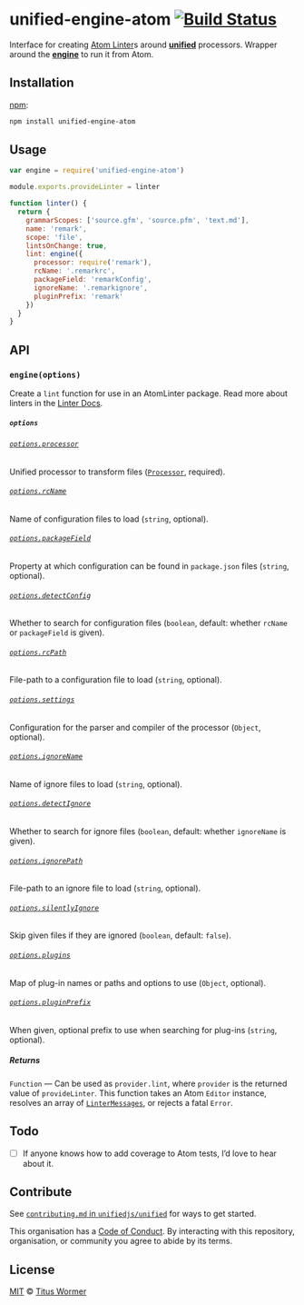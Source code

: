 # unified-engine-atom [![Build Status][travis-badge]][travis]

Interface for creating [Atom Linter][linter]s around
[**unified**][unified] processors.  Wrapper around the
[**engine**][engine] to run it from Atom.

## Installation

[npm][]:

```bash
npm install unified-engine-atom
```

## Usage

```js
var engine = require('unified-engine-atom')

module.exports.provideLinter = linter

function linter() {
  return {
    grammarScopes: ['source.gfm', 'source.pfm', 'text.md'],
    name: 'remark',
    scope: 'file',
    lintsOnChange: true,
    lint: engine({
      processor: require('remark'),
      rcName: '.remarkrc',
      packageField: 'remarkConfig',
      ignoreName: '.remarkignore',
      pluginPrefix: 'remark'
    })
  }
}
```

## API

### `engine(options)`

Create a `lint` function for use in an AtomLinter package.  Read more
about linters in the [Linter Docs][docs].

##### `options`

###### [`options.processor`][processor]

Unified processor to transform files ([`Processor`][unified-processor],
required).

###### [`options.rcName`][rc-name]

Name of configuration files to load (`string`, optional).

###### [`options.packageField`][package-field]

Property at which configuration can be found in `package.json` files (`string`,
optional).

###### [`options.detectConfig`][detect-config]

Whether to search for configuration files (`boolean`, default: whether `rcName`
or `packageField` is given).

###### [`options.rcPath`][rc-path]

File-path to a configuration file to load (`string`, optional).

###### [`options.settings`][settings]

Configuration for the parser and compiler of the processor (`Object`, optional).

###### [`options.ignoreName`][ignore-name]

Name of ignore files to load (`string`, optional).

###### [`options.detectIgnore`][detect-ignore]

Whether to search for ignore files (`boolean`, default: whether
`ignoreName` is given).

###### [`options.ignorePath`][ignore-path]

File-path to an ignore file to load (`string`, optional).

###### [`options.silentlyIgnore`][silently-ignore]

Skip given files if they are ignored (`boolean`, default: `false`).

###### [`options.plugins`][plugins]

Map of plug-in names or paths and options to use (`Object`, optional).

###### [`options.pluginPrefix`][plugin-prefix]

When given, optional prefix to use when searching for plug-ins (`string`,
optional).

##### Returns

`Function` — Can be used as `provider.lint`, where `provider` is the
returned value of `provideLinter`.  This function takes an Atom `Editor`
instance, resolves an array of [`LinterMessages`][messages], or rejects
a fatal `Error`.

## Todo

*   [ ] If anyone knows how to add coverage to Atom tests, I’d love to
    hear about it.

## Contribute

See [`contributing.md` in `unifiedjs/unified`][contributing] for ways to get
started.

This organisation has a [Code of Conduct][coc].  By interacting with this
repository, organisation, or community you agree to abide by its terms.

## License

[MIT][license] © [Titus Wormer][author]

<!-- Definitions -->

[travis-badge]: https://img.shields.io/travis/unifiedjs/unified-engine-atom.svg

[travis]: https://travis-ci.org/unifiedjs/unified-engine-atom

[npm]: https://docs.npmjs.com/cli/install

[license]: LICENSE

[author]: http://wooorm.com

[unified]: https://github.com/unifiedjs/unified

[engine]: https://github.com/unifiedjs/unified-engine

[linter]: https://github.com/steelbrain/linter

[docs]: https://github.com/steelbrain/linter/tree/master/docs

[messages]: https://github.com/steelbrain/linter/blob/master/docs/types/linter-message-v2.md

[unified-processor]: https://github.com/unifiedjs/unified#processor

[processor]: https://github.com/unifiedjs/unified-engine/blob/master/doc/options.md#optionsprocessor

[detect-config]: https://github.com/unifiedjs/unified-engine/blob/master/doc/options.md#optionsdetectconfig

[rc-name]: https://github.com/unifiedjs/unified-engine/blob/master/doc/options.md#optionsrcname

[package-field]: https://github.com/unifiedjs/unified-engine/blob/master/doc/options.md#optionspackagefield

[rc-path]: https://github.com/unifiedjs/unified-engine/blob/master/doc/options.md#optionsrcpath

[settings]: https://github.com/unifiedjs/unified-engine/blob/master/doc/options.md#optionssettings

[detect-ignore]: https://github.com/unifiedjs/unified-engine/blob/master/doc/options.md#optionsdetectignore

[ignore-name]: https://github.com/unifiedjs/unified-engine/blob/master/doc/options.md#optionsignorename

[ignore-path]: https://github.com/unifiedjs/unified-engine/blob/master/doc/options.md#optionsignorepath

[silently-ignore]: https://github.com/unifiedjs/unified-engine/blob/master/doc/options.md#optionssilentlyignore

[plugin-prefix]: https://github.com/unifiedjs/unified-engine/blob/master/doc/options.md#optionspluginprefix

[plugins]: https://github.com/unifiedjs/unified-engine/blob/master/doc/options.md#optionsplugins

[contributing]: https://github.com/unifiedjs/unified/blob/master/contributing.md

[coc]: https://github.com/unifiedjs/unified/blob/master/code-of-conduct.md
